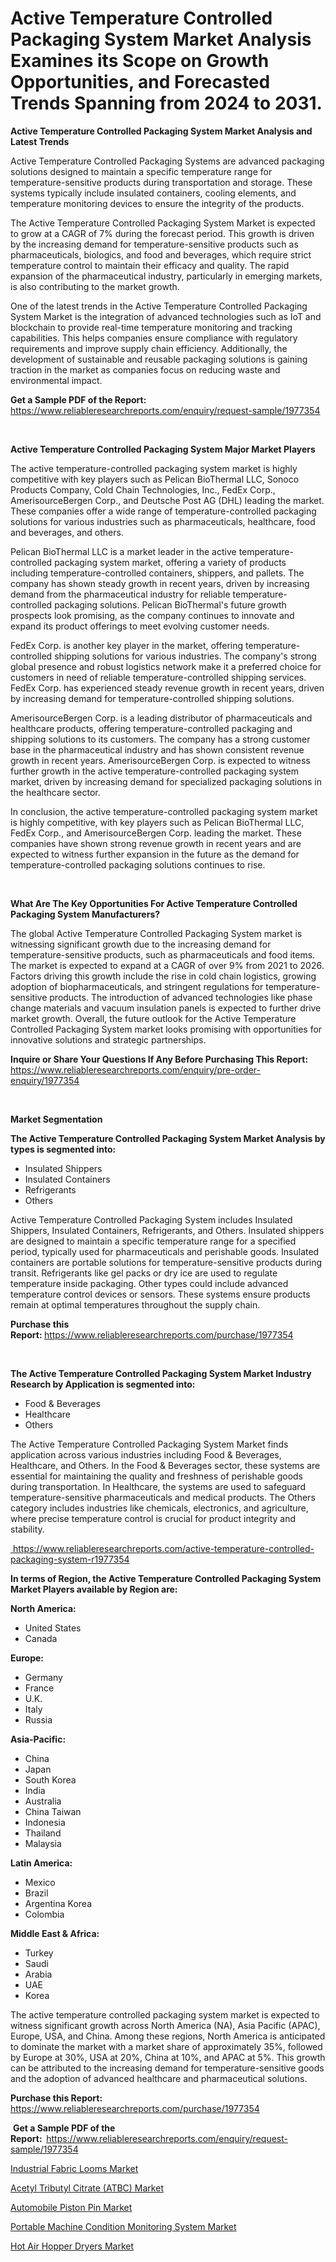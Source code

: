 <p><h1>Active Temperature Controlled Packaging System Market Analysis Examines its Scope on Growth Opportunities, and Forecasted Trends Spanning from 2024 to 2031.</h1></p><p><strong>Active Temperature Controlled Packaging System Market Analysis and Latest Trends</strong></p>
<p><p>Active Temperature Controlled Packaging Systems are advanced packaging solutions designed to maintain a specific temperature range for temperature-sensitive products during transportation and storage. These systems typically include insulated containers, cooling elements, and temperature monitoring devices to ensure the integrity of the products.</p><p>The Active Temperature Controlled Packaging System Market is expected to grow at a CAGR of 7% during the forecast period. This growth is driven by the increasing demand for temperature-sensitive products such as pharmaceuticals, biologics, and food and beverages, which require strict temperature control to maintain their efficacy and quality. The rapid expansion of the pharmaceutical industry, particularly in emerging markets, is also contributing to the market growth.</p><p>One of the latest trends in the Active Temperature Controlled Packaging System Market is the integration of advanced technologies such as IoT and blockchain to provide real-time temperature monitoring and tracking capabilities. This helps companies ensure compliance with regulatory requirements and improve supply chain efficiency. Additionally, the development of sustainable and reusable packaging solutions is gaining traction in the market as companies focus on reducing waste and environmental impact.</p></p>
<p><strong>Get a Sample PDF of the Report:&nbsp;</strong> <a href="https://www.reliableresearchreports.com/enquiry/request-sample/1977354">https://www.reliableresearchreports.com/enquiry/request-sample/1977354</a></p>
<p>&nbsp;</p>
<p><strong>Active Temperature Controlled Packaging System Major Market Players</strong></p>
<p><p>The active temperature-controlled packaging system market is highly competitive with key players such as Pelican BioThermal LLC, Sonoco Products Company, Cold Chain Technologies, Inc., FedEx Corp., AmerisourceBergen Corp., and Deutsche Post AG (DHL) leading the market. These companies offer a wide range of temperature-controlled packaging solutions for various industries such as pharmaceuticals, healthcare, food and beverages, and others.</p><p>Pelican BioThermal LLC is a market leader in the active temperature-controlled packaging system market, offering a variety of products including temperature-controlled containers, shippers, and pallets. The company has shown steady growth in recent years, driven by increasing demand from the pharmaceutical industry for reliable temperature-controlled packaging solutions. Pelican BioThermal's future growth prospects look promising, as the company continues to innovate and expand its product offerings to meet evolving customer needs.</p><p>FedEx Corp. is another key player in the market, offering temperature-controlled shipping solutions for various industries. The company's strong global presence and robust logistics network make it a preferred choice for customers in need of reliable temperature-controlled shipping services. FedEx Corp. has experienced steady revenue growth in recent years, driven by increasing demand for temperature-controlled shipping solutions.</p><p>AmerisourceBergen Corp. is a leading distributor of pharmaceuticals and healthcare products, offering temperature-controlled packaging and shipping solutions to its customers. The company has a strong customer base in the pharmaceutical industry and has shown consistent revenue growth in recent years. AmerisourceBergen Corp. is expected to witness further growth in the active temperature-controlled packaging system market, driven by increasing demand for specialized packaging solutions in the healthcare sector.</p><p>In conclusion, the active temperature-controlled packaging system market is highly competitive, with key players such as Pelican BioThermal LLC, FedEx Corp., and AmerisourceBergen Corp. leading the market. These companies have shown strong revenue growth in recent years and are expected to witness further expansion in the future as the demand for temperature-controlled packaging solutions continues to rise.</p></p>
<p>&nbsp;</p>
<p><strong>What Are The Key Opportunities For Active Temperature Controlled Packaging System Manufacturers?</strong></p>
<p><p>The global Active Temperature Controlled Packaging System market is witnessing significant growth due to the increasing demand for temperature-sensitive products, such as pharmaceuticals and food items. The market is expected to expand at a CAGR of over 9% from 2021 to 2026. Factors driving this growth include the rise in cold chain logistics, growing adoption of biopharmaceuticals, and stringent regulations for temperature-sensitive products. The introduction of advanced technologies like phase change materials and vacuum insulation panels is expected to further drive market growth. Overall, the future outlook for the Active Temperature Controlled Packaging System market looks promising with opportunities for innovative solutions and strategic partnerships.</p></p>
<p><strong>Inquire or Share Your Questions If Any Before Purchasing This Report:</strong> <a href="https://www.reliableresearchreports.com/enquiry/pre-order-enquiry/1977354">https://www.reliableresearchreports.com/enquiry/pre-order-enquiry/1977354</a></p>
<p>&nbsp;</p>
<p><strong>Market Segmentation</strong></p>
<p><strong>The Active Temperature Controlled Packaging System Market Analysis by types is segmented into:</strong></p>
<p><ul><li>Insulated Shippers</li><li>Insulated Containers</li><li>Refrigerants</li><li>Others</li></ul></p>
<p><p>Active Temperature Controlled Packaging System includes Insulated Shippers, Insulated Containers, Refrigerants, and Others. Insulated shippers are designed to maintain a specific temperature range for a specified period, typically used for pharmaceuticals and perishable goods. Insulated containers are portable solutions for temperature-sensitive products during transit. Refrigerants like gel packs or dry ice are used to regulate temperature inside packaging. Other types could include advanced temperature control devices or sensors. These systems ensure products remain at optimal temperatures throughout the supply chain.</p></p>
<p><strong>Purchase this Report:&nbsp;</strong><a href="https://www.reliableresearchreports.com/purchase/1977354">https://www.reliableresearchreports.com/purchase/1977354</a></p>
<p>&nbsp;</p>
<p><strong>The Active Temperature Controlled Packaging System Market Industry Research by Application is segmented into:</strong></p>
<p><ul><li>Food & Beverages</li><li>Healthcare</li><li>Others</li></ul></p>
<p><p>The Active Temperature Controlled Packaging System Market finds application across various industries including Food & Beverages, Healthcare, and Others. In the Food & Beverages sector, these systems are essential for maintaining the quality and freshness of perishable goods during transportation. In Healthcare, the systems are used to safeguard temperature-sensitive pharmaceuticals and medical products. The Others category includes industries like chemicals, electronics, and agriculture, where precise temperature control is crucial for product integrity and stability.</p></p>
<p><a href="https://www.reliableresearchreports.com/active-temperature-controlled-packaging-system-r1977354">&nbsp;https://www.reliableresearchreports.com/active-temperature-controlled-packaging-system-r1977354</a></p>
<p><strong>In terms of Region, the Active Temperature Controlled Packaging System Market Players available by Region are:</strong></p>
<p>
    <p> <strong> North America: </strong>
        <ul>
            <li>United States</li>
            <li>Canada</li>
        </ul>
        </p> 
    <p> <strong> Europe: </strong>
        <ul>
            <li>Germany</li>
            <li>France</li>
            <li>U.K.</li>
            <li>Italy</li>
            <li>Russia</li>
        </ul>
        </p> 
    <p> <strong> Asia-Pacific: </strong>
        <ul>
            <li>China</li>
            <li>Japan</li>
            <li>South Korea</li>
            <li>India</li>
            <li>Australia</li>
            <li>China Taiwan</li>
            <li>Indonesia</li>
            <li>Thailand</li>
            <li>Malaysia</li>
        </ul>
        </p> 
    <p> <strong> Latin America: </strong>
        <ul>
            <li>Mexico</li>
            <li>Brazil</li>
            <li>Argentina Korea</li>
            <li>Colombia</li>
        </ul>
        </p> 
    <p> <strong> Middle East & Africa: </strong>
        <ul>
            <li>Turkey</li>
            <li>Saudi</li>
            <li>Arabia</li>
            <li>UAE</li>
            <li>Korea</li>
        </ul>
    </p>
    </p>
<p><p>The active temperature controlled packaging system market is expected to witness significant growth across North America (NA), Asia Pacific (APAC), Europe, USA, and China. Among these regions, North America is anticipated to dominate the market with a market share of approximately 35%, followed by Europe at 30%, USA at 20%, China at 10%, and APAC at 5%. This growth can be attributed to the increasing demand for temperature-sensitive goods and the adoption of advanced healthcare and pharmaceutical solutions.</p></p>
<p><strong>Purchase this Report: </strong><a href="https://www.reliableresearchreports.com/purchase/1977354">https://www.reliableresearchreports.com/purchase/1977354</a></p>
<p>&nbsp;<strong>Get a Sample PDF of the Report:&nbsp;&nbsp;</strong><a href="https://www.reliableresearchreports.com/enquiry/request-sample/1977354">https://www.reliableresearchreports.com/enquiry/request-sample/1977354</a></p>
<p><strong></strong></p>
<p><p><a href="https://www.linkedin.com/pulse/industrial-fabric-looms-market-trends-analysis-forecasted-ceehe?trackingId=kiws%2FYAKuXAla%2BKK4%2F3nIQ%3D%3D">Industrial Fabric Looms Market</a></p><p><a href="https://issuu.com/reportprime-2/docs/acetyl-tributyl-citrate-atbc-market-size-2030.pptx">Acetyl Tributyl Citrate (ATBC) Market</a></p><p><a href="https://github.com/dringals/Market-Research-Report-List-4/blob/main/automobile-piston-pin-market.md">Automobile Piston Pin Market</a></p><p><a href="https://github.com/mharielmesa/Market-Research-Report-List-3/blob/main/portable-machine-condition-monitoring-system-market.md">Portable Machine Condition Monitoring System Market</a></p><p><a href="https://www.linkedin.com/pulse/hot-air-hopper-dryers-market-size-outlook-forecast-2024-a2dle?trackingId=8y0XGi0%2F7xyGlX8DJ6S0Kg%3D%3D">Hot Air Hopper Dryers Market</a></p></p>